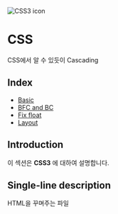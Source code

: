 ![CSS3 icon](https://cdn.iconscout.com/icon/free/png-256/css-118-569410.png)

# CSS

CSS에서 알 수 있듯이 Cascading

## Index

- [Basic](basic.md)
- [BFC and BC](bfc_bc.md)
- [Fix float](fix_float.md)
- [Layout](layout.md)

## Introduction

이 섹션은 **CSS3** 에 대하여 설명합니다.

## Single-line description

HTML을 꾸며주는 파일
